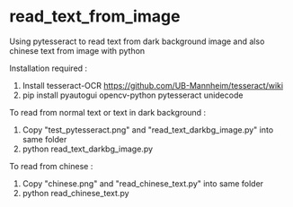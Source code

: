 # read_text_from_image
Using pytesseract to read text from dark background image and also chinese text from image with python

Installation required :
1) Install tesseract-OCR https://github.com/UB-Mannheim/tesseract/wiki
2) pip install pyautogui opencv-python pytesseract unidecode

To read from normal text or text in dark background :  
1) Copy "test_pytesseract.png" and "read_text_darkbg_image.py" into same folder   
2) python read_text_darkbg_image.py  
  
To read from chinese :  
1) Copy "chinese.png" and "read_chinese_text.py" into same folder  
2) python read_chinese_text.py


